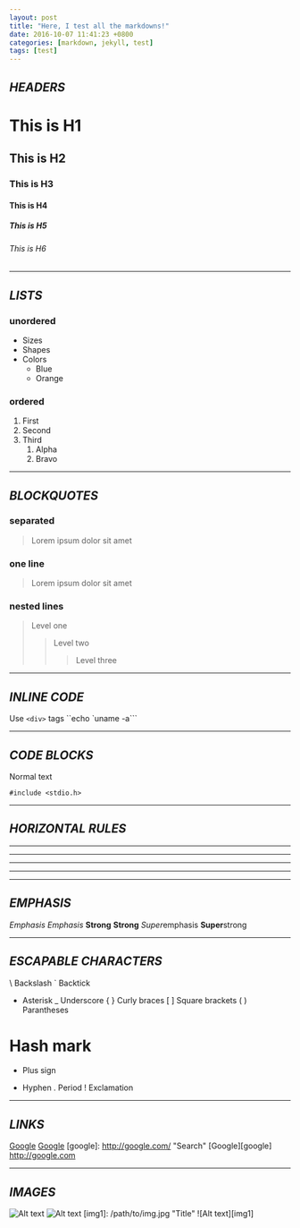 ```yaml
---
layout: post
title: "Here, I test all the markdowns!"
date: 2016-10-07 11:41:23 +0800
categories: [markdown, jekyll, test]
tags: [test]
---
```


## <i>HEADERS</i>

# This is H1

## This is H2

### This is H3

#### This is H4

##### This is H5

###### This is H6


* * *


## <i>LISTS</i>

### <b>unordered</b>

* Sizes
* Shapes
* Colors
	* Blue
	* Orange

### <b>ordered</b>

1. First
2. Second
3. Third
	1. Alpha
	2. Bravo


* * *


## <i>BLOCKQUOTES</i>

### <b>separated</b>

> Lorem ipsum
> dolor sit amet

### <b>one line</b>

> Lorem ipsum dolor
sit amet

### <b>nested lines</b>

> Level one
>
> > Level two
> >
> > > Level three


* * *


## <i>INLINE CODE</i>

Use `<div>` tags
``echo `uname -a```


* * *


## <i>CODE BLOCKS</i>

Normal text

	#include <stdio.h>


* * *


## <i>HORIZONTAL RULES</i>

* * *
***
- - -
---


* * *


## <i>EMPHASIS</i>

*Emphasis*
_Emphasis_
**Strong**
__Strong__
*Super*emphasis
**Super**strong


* * *


## <i>ESCAPABLE CHARACTERS</i>

\ Backslash
` Backtick
* Asterisk
_ Underscore
{ } Curly braces
[ ] Square brackets
( ) Parantheses
# Hash mark
+ Plus sign
- Hyphen
. Period
! Exclamation


* * *


## <i>LINKS</i>

[Google](http://google.com/)
[Google](http://google.com/ "Search")
[google]: http://google.com/ "Search"
[Google][google]
<http://google.com>


* * *


## <i>IMAGES</i>

![Alt text](/path/to/img.jpg)
![Alt text](/path/to/img.jpg "Title")
[img1]: /path/to/img.jpg "Title"
![Alt text][img1]